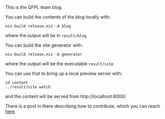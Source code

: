 This is the QFPL team blog.

You can build the contents of the blog locally with: 
```
nix-build release.nix -A blog
```
where the output will be in `result/blog`

You can build the site generator with:
```
nix-build release.nix -A generator
```
where the output will be the executable  `result/site`

You can use that to bring up a local preview server with:
```
cd content
../result/site watch
```
and the content will be served from http://localhost:8000/

There is a post in there describing how to contribute, which you can reach [here](https://github.com/qfpl/blog/blob/master/content/posts/writing-for-the-fp-blog.md).
